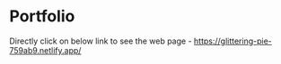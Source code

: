 # Portfolio

Directly click on below link to see the web page - 
https://glittering-pie-759ab9.netlify.app/
